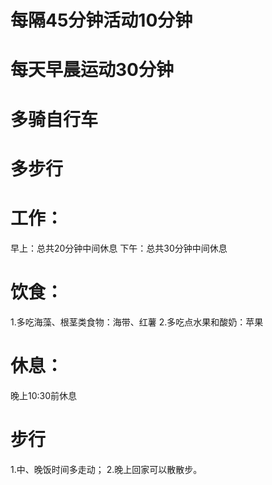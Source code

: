 # 每隔45分钟活动10分钟
# 每天早晨运动30分钟
# 多骑自行车
# 多步行


# 工作：
早上：总共20分钟中间休息
下午：总共30分钟中间休息

# 饮食：
1.多吃海藻、根茎类食物：海带、红薯
2.多吃点水果和酸奶：苹果

# 休息：
晚上10:30前休息

# 步行
1.中、晚饭时间多走动；
2.晚上回家可以散散步。




